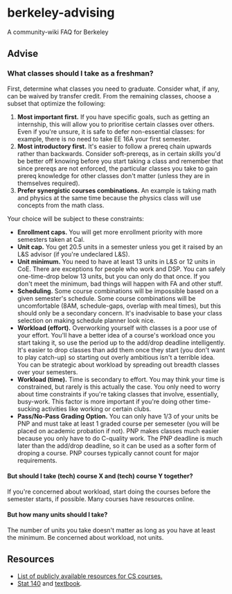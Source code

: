 # berkeley-advising
A community-wiki FAQ for Berkeley

## Advise

### What classes should I take as a freshman?

First, determine what classes you need to graduate. Consider what, if any, can be waived by transfer credit. From the remaining classes, choose a subset that optimize the following:

1. **Most important first.** If you have specific goals, such as getting an internship, this will allow you to prioritise certain classes over others. Even if you're unsure, it is safe to defer non-essential classes: for example, there is no need to take EE 16A your first semester.
2. **Most introductory first.** It's easier to follow a prereq chain upwards rather than backwards. Consider soft-prereqs, as in certain _skills_ you'd be better off knowing before you start taking a class and remember that since prereqs are not enforced, the particular classes you take to gain prereq knowledge for other classes don't matter (unless they are in themselves required).
3. **Prefer synergistic courses combinations.** An example is taking math and physics at the same time because the physics class will use concepts from the math class.

Your choice will be subject to these constraints:

- **Enrollment caps.** You will get more enrollment priority with more semesters taken at Cal.
- **Unit cap.** You get 20.5 units in a semester unless you get it raised by an L&S advisor (if you're undeclared L&S).
- **Unit minimum.** You need to have at least 13 units in L&S or 12 units in CoE. There are exceptions for people who work and DSP. You can safely one-time-drop below 13 units, but you can only do that once. If you don't meet the minimum, bad things will happen with FA and other stuff.
- **Scheduling.** Some course combinations will be impossible based on a given semester's schedule. Some course combinations will be uncomfortable (8AM, schedule-gaps, overlap with meal times), but this should only be a secondary concern. It's inadvisable to base your class selection on making schedule planner look nice.
- **Workload (effort).** Overworking yourself with classes is a poor use of your effort. You'll have a better idea of a course's workload once you start taking it, so use the period up to the add/drop deadline intelligently. It's easier to drop classes than add them once they start (you don't want to play catch-up) so starting out overly ambitious isn't a terrible idea. You can be strategic about workload by spreading out breadth classes over your semesters.
- **Workload (time).** Time is secondary to effort. You may think your time is constrained, but rarely is this actually the case. You only need to worry about time constraints if you're taking classes that involve, essentially, busy-work. This factor is more important if you're doing other time-sucking activities like working or certain clubs.
- **Pass/No-Pass Grading Option.** You can only have 1/3 of your units be PNP and must take at least 1 graded course per semeseter (you will be placed on academic probation if not). PNP makes classes much easier because you only have to do C-quality work. The PNP deadline is much later than the add/drop deadline, so it can be used as a softer form of droping a course. PNP courses typically cannot count for major requirements.

#### But should I take (tech) course X and (tech) course Y together?

If you're concerned about workload, start doing the courses before the semester starts, if possible. Many courses have resources online.

#### But how many units should I take?

The number of units you take doesn't matter as long as you have at least the minimum. Be concerned about workload, not units.

## Resources
- [List of publicly available resources for CS courses.](https://github.com/surajrampure/berkeley-cs-courses)
- [Stat 140](http://prob140.org/) and [textbook](http://prob140.org/textbook/chapters/README).
